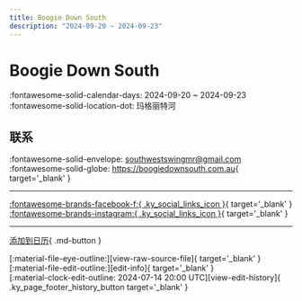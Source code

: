 ```yaml
---
title: Boogie Down South
description: "2024-09-20 ~ 2024-09-23"
---
```


# Boogie Down South 

:fontawesome-solid-calendar-days: 2024-09-20 ~ 2024-09-23  
:fontawesome-solid-location-dot: 玛格丽特河  

## 联系

:fontawesome-solid-envelope: <southwestswingmr@gmail.com>  
:fontawesome-solid-globe: <https://boogiedownsouth.com.au>{ target='_blank' }  

---

 [:fontawesome-brands-facebook-f:{ .ky_social_links_icon }](https://www.facebook.com/SouthWestSwingMR){ target='_blank' } [:fontawesome-brands-instagram:{ .ky_social_links_icon }](https://instagram.com/southwestswingmargaretriver){ target='_blank' }

---

[添加到日历](https://swing.news/ics/zh-Hans/2024/en_AU/boogie-down-south-2024.ics){ .md-button }

<div class="ky_page_footer" markdown>
<div class="ky_page_footer_trailing" markdown="span">
[:material-file-eye-outline:][view-raw-source-file]{ target='_blank' }
[:material-file-edit-outline:][edit-info]{ target='_blank' }
</div>
<div class="ky_page_footer_leading" markdown="span">
[:material-clock-edit-outline: 2024-07-14 20:00 UTC][view-edit-history]{ .ky_page_footer_history_button target='_blank' }
</div>
</div>

[view-raw-source-file]: https://github.com/swingdance/events/blob/main/2024/en_AU/boogie-down-south-2024.json "查看原始源文件"
[edit-info]: https://github.com/swingdance/events/issues/new?assignees=&labels=update+event&projects=&template=03-update_entity.yml&title=%5B2024%2Fen_AU%5D%20Boogie%20Down%20South&region=en_AU&year=2024&id=boogie-down-south-2024&name=Boogie%20Down%20South&org_id= "编辑信息"

[view-edit-history]: https://github.com/swingdance/events/commits/main/2024/en_AU/boogie-down-south-2024.json "查看编辑历史"

